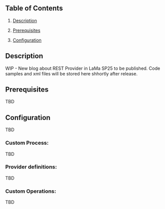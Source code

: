 ## Table of Contents
1. [Description](#Description)

2. [Prerequisites](#Prerequisites)

3. [Configuration](#Configuration)





## Description
WIP - New blog about REST Provider in LaMa SP25 to be published. Code samples and xml files will be stored here shhortly after release.

## Prerequisites
TBD

## Configuration
TBD

### Custom Process:
TBD


### Provider definitions:
TBD

### Custom Operations:
TBD